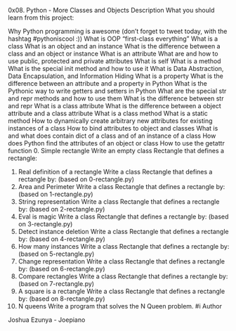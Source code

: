 0x08. Python - More Classes and Objects
Description
What you should learn from this project:

Why Python programming is awesome (don’t forget to tweet today, with the hashtag #pythoniscool :))
What is OOP
“first-class everything”
What is a class
What is an object and an instance
What is the difference between a class and an object or instance
What is an attribute
What are and how to use public, protected and private attributes
What is self
What is a method
What is the special init method and how to use it
What is Data Abstraction, Data Encapsulation, and Information Hiding
What is a property
What is the difference between an attribute and a property in Python
What is the Pythonic way to write getters and setters in Python
What are the special str and repr methods and how to use them
What is the difference between str and repr
What is a class attribute
What is the difference between a object attribute and a class attribute
What is a class method
What is a static method
How to dynamically create arbitrary new attributes for existing instances of a class
How to bind attributes to object and classes
What is and what does contain dict of a class and of an instance of a class
How does Python find the attributes of an object or class
How to use the getattr function
0. Simple rectangle
Write an empty class Rectangle that defines a rectangle:
1. Real definition of a rectangle
Write a class Rectangle that defines a rectangle by: (based on 0-rectangle.py)
2. Area and Perimeter
Write a class Rectangle that defines a rectangle by: (based on 1-rectangle.py)
3. String representation
Write a class Rectangle that defines a rectangle by: (based on 2-rectangle.py)
4. Eval is magic
Write a class Rectangle that defines a rectangle by: (based on 3-rectangle.py)
5. Detect instance deletion
Write a class Rectangle that defines a rectangle by: (based on 4-rectangle.py)
6. How many instances
Write a class Rectangle that defines a rectangle by: (based on 5-rectangle.py)
7. Change representation
Write a class Rectangle that defines a rectangle by: (based on 6-rectangle.py)
8. Compare rectangles
Write a class Rectangle that defines a rectangle by: (based on 7-rectangle.py)
9. A square is a rectangle
Write a class Rectangle that defines a rectangle by: (based on 8-rectangle.py)
11. N queens
Write a program that solves the N Queen problem.
#i Author

Joshua Ezunya - Joepiano
